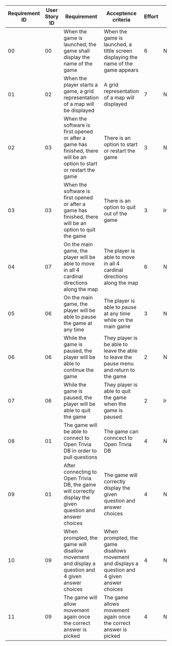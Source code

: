 Requirement ID| User Story ID | Requirement|Acceptence criteria |Effort | Priority | Status
--------------|---------------|------------|--------------------|-------|----------|------
00 | 00 | When the game is launched, the game shall display the name of the game | When the game is launched, a tittle screen displaying the name of the game appears | 6 | Necessary | WORKING
01 | 02 | When the player starts a game, a grid representation of a map will be displayed | A grid representation of a map will displayed | 7 | Necessary | WORKING
02 | 03 | When the software is first opened or after a game has finished, there will be an option to start or restart the game | There is an option to start or restart the game | 3 | Necessary | TESTING
03 | 03 | When the software is first opened or after a game has finished, there will be an option to quit the game | There is an option to quit out of the game | 3 | Important | TESTING
04 | 07 | On the main game, the player will be able to move in all 4 cardinal directions along the map | The player is able to move in all 4 cardinal directions along the map | 6 | Necessary | DONE
05 | 06 | On the main game, the player will be able to pause the game at any time | The player is able to pause at any time while on the main game | 3 | Necessary | WORKING
06 | 06 | While the game is paused, the player will be able to continue the game | They player is be able to leave the able to leave the pause menu and return to the game | 2 | Necessary | WORKING
07 | 06 | While the game is paused, the player will be able to quit the game | They player is able to quit the game when the game is paused | 2 | Important | WORKING 
08 | 01 | The game will be able to connect to Open Trivia DB in order to pull questions | The game can conncect to Open Trivia DB | 4 | Neccessary | WORKING
09 | 01 | After connecting to Open Trivia DB, the game will correctly display the given question and answer choices | The game will correctly display the given question and answer choices | 4 | Neccessary | Working
10 | 09 | When prompted,  the game will disallow movement and display a question and 4 given answer choices | When prompted, the game disallows movement and displays a question and 4 given answer choices | 4 | Necessary | Testing
11 | 09 | The game will allow movement again once the correct answer is picked | The game allows movement again once the correct answer is picked | 4 | Neccessary | Testing
 

